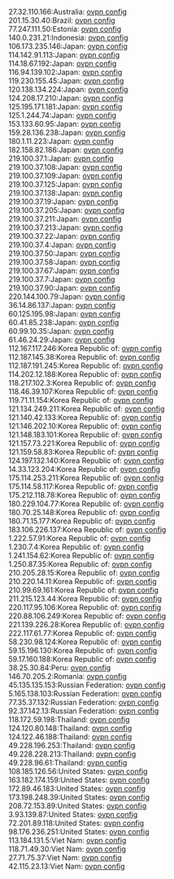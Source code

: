 27.32.110.166:Australia: [ovpn config](vpn/27_32_110_166.ovpn)  
201.15.30.40:Brazil: [ovpn config](vpn/201_15_30_40.ovpn)  
77.247.111.50:Estonia: [ovpn config](vpn/77_247_111_50.ovpn)  
140.0.231.21:Indonesia: [ovpn config](vpn/140_0_231_21.ovpn)  
106.173.235.146:Japan: [ovpn config](vpn/106_173_235_146.ovpn)  
114.142.91.113:Japan: [ovpn config](vpn/114_142_91_113.ovpn)  
114.18.67.192:Japan: [ovpn config](vpn/114_18_67_192.ovpn)  
116.94.139.102:Japan: [ovpn config](vpn/116_94_139_102.ovpn)  
119.230.155.45:Japan: [ovpn config](vpn/119_230_155_45.ovpn)  
120.138.134.224:Japan: [ovpn config](vpn/120_138_134_224.ovpn)  
124.208.17.210:Japan: [ovpn config](vpn/124_208_17_210.ovpn)  
125.195.171.181:Japan: [ovpn config](vpn/125_195_171_181.ovpn)  
125.1.244.74:Japan: [ovpn config](vpn/125_1_244_74.ovpn)  
153.133.60.95:Japan: [ovpn config](vpn/153_133_60_95.ovpn)  
159.28.136.238:Japan: [ovpn config](vpn/159_28_136_238.ovpn)  
180.1.11.223:Japan: [ovpn config](vpn/180_1_11_223.ovpn)  
182.158.82.186:Japan: [ovpn config](vpn/182_158_82_186.ovpn)  
219.100.37.1:Japan: [ovpn config](vpn/219_100_37_1.ovpn)  
219.100.37.108:Japan: [ovpn config](vpn/219_100_37_108.ovpn)  
219.100.37.109:Japan: [ovpn config](vpn/219_100_37_109.ovpn)  
219.100.37.125:Japan: [ovpn config](vpn/219_100_37_125.ovpn)  
219.100.37.138:Japan: [ovpn config](vpn/219_100_37_138.ovpn)  
219.100.37.19:Japan: [ovpn config](vpn/219_100_37_19.ovpn)  
219.100.37.205:Japan: [ovpn config](vpn/219_100_37_205.ovpn)  
219.100.37.211:Japan: [ovpn config](vpn/219_100_37_211.ovpn)  
219.100.37.213:Japan: [ovpn config](vpn/219_100_37_213.ovpn)  
219.100.37.22:Japan: [ovpn config](vpn/219_100_37_22.ovpn)  
219.100.37.4:Japan: [ovpn config](vpn/219_100_37_4.ovpn)  
219.100.37.50:Japan: [ovpn config](vpn/219_100_37_50.ovpn)  
219.100.37.58:Japan: [ovpn config](vpn/219_100_37_58.ovpn)  
219.100.37.67:Japan: [ovpn config](vpn/219_100_37_67.ovpn)  
219.100.37.7:Japan: [ovpn config](vpn/219_100_37_7.ovpn)  
219.100.37.90:Japan: [ovpn config](vpn/219_100_37_90.ovpn)  
220.144.100.79:Japan: [ovpn config](vpn/220_144_100_79.ovpn)  
36.14.86.137:Japan: [ovpn config](vpn/36_14_86_137.ovpn)  
60.125.195.98:Japan: [ovpn config](vpn/60_125_195_98.ovpn)  
60.41.85.238:Japan: [ovpn config](vpn/60_41_85_238.ovpn)  
60.99.10.35:Japan: [ovpn config](vpn/60_99_10_35.ovpn)  
61.46.24.29:Japan: [ovpn config](vpn/61_46_24_29.ovpn)  
112.167.117.246:Korea Republic of: [ovpn config](vpn/112_167_117_246.ovpn)  
112.187.145.38:Korea Republic of: [ovpn config](vpn/112_187_145_38.ovpn)  
112.187.191.245:Korea Republic of: [ovpn config](vpn/112_187_191_245.ovpn)  
114.202.12.188:Korea Republic of: [ovpn config](vpn/114_202_12_188.ovpn)  
118.217.102.3:Korea Republic of: [ovpn config](vpn/118_217_102_3.ovpn)  
118.46.39.107:Korea Republic of: [ovpn config](vpn/118_46_39_107.ovpn)  
119.71.11.154:Korea Republic of: [ovpn config](vpn/119_71_11_154.ovpn)  
121.134.249.211:Korea Republic of: [ovpn config](vpn/121_134_249_211.ovpn)  
121.140.42.133:Korea Republic of: [ovpn config](vpn/121_140_42_133.ovpn)  
121.146.202.10:Korea Republic of: [ovpn config](vpn/121_146_202_10.ovpn)  
121.148.183.101:Korea Republic of: [ovpn config](vpn/121_148_183_101.ovpn)  
121.157.73.221:Korea Republic of: [ovpn config](vpn/121_157_73_221.ovpn)  
121.159.58.83:Korea Republic of: [ovpn config](vpn/121_159_58_83.ovpn)  
124.197.132.140:Korea Republic of: [ovpn config](vpn/124_197_132_140.ovpn)  
14.33.123.204:Korea Republic of: [ovpn config](vpn/14_33_123_204.ovpn)  
175.114.253.211:Korea Republic of: [ovpn config](vpn/175_114_253_211.ovpn)  
175.114.58.117:Korea Republic of: [ovpn config](vpn/175_114_58_117.ovpn)  
175.212.118.78:Korea Republic of: [ovpn config](vpn/175_212_118_78.ovpn)  
180.229.104.77:Korea Republic of: [ovpn config](vpn/180_229_104_77.ovpn)  
180.70.25.148:Korea Republic of: [ovpn config](vpn/180_70_25_148.ovpn)  
180.71.15.177:Korea Republic of: [ovpn config](vpn/180_71_15_177.ovpn)  
183.106.226.137:Korea Republic of: [ovpn config](vpn/183_106_226_137.ovpn)  
1.222.57.91:Korea Republic of: [ovpn config](vpn/1_222_57_91.ovpn)  
1.230.7.4:Korea Republic of: [ovpn config](vpn/1_230_7_4.ovpn)  
1.241.154.62:Korea Republic of: [ovpn config](vpn/1_241_154_62.ovpn)  
1.250.87.35:Korea Republic of: [ovpn config](vpn/1_250_87_35.ovpn)  
210.205.28.15:Korea Republic of: [ovpn config](vpn/210_205_28_15.ovpn)  
210.220.14.11:Korea Republic of: [ovpn config](vpn/210_220_14_11.ovpn)  
210.99.69.161:Korea Republic of: [ovpn config](vpn/210_99_69_161.ovpn)  
211.215.123.44:Korea Republic of: [ovpn config](vpn/211_215_123_44.ovpn)  
220.117.95.106:Korea Republic of: [ovpn config](vpn/220_117_95_106.ovpn)  
220.88.106.249:Korea Republic of: [ovpn config](vpn/220_88_106_249.ovpn)  
221.139.226.28:Korea Republic of: [ovpn config](vpn/221_139_226_28.ovpn)  
222.117.61.77:Korea Republic of: [ovpn config](vpn/222_117_61_77.ovpn)  
58.230.98.124:Korea Republic of: [ovpn config](vpn/58_230_98_124.ovpn)  
59.15.196.130:Korea Republic of: [ovpn config](vpn/59_15_196_130.ovpn)  
59.17.160.188:Korea Republic of: [ovpn config](vpn/59_17_160_188.ovpn)  
38.25.30.84:Peru: [ovpn config](vpn/38_25_30_84.ovpn)  
146.70.205.2:Romania: [ovpn config](vpn/146_70_205_2.ovpn)  
45.135.135.153:Russian Federation: [ovpn config](vpn/45_135_135_153.ovpn)  
5.165.138.103:Russian Federation: [ovpn config](vpn/5_165_138_103.ovpn)  
77.35.37.132:Russian Federation: [ovpn config](vpn/77_35_37_132.ovpn)  
92.37.142.13:Russian Federation: [ovpn config](vpn/92_37_142_13.ovpn)  
118.172.59.198:Thailand: [ovpn config](vpn/118_172_59_198.ovpn)  
124.120.80.148:Thailand: [ovpn config](vpn/124_120_80_148.ovpn)  
124.122.46.188:Thailand: [ovpn config](vpn/124_122_46_188.ovpn)  
49.228.196.253:Thailand: [ovpn config](vpn/49_228_196_253.ovpn)  
49.228.228.213:Thailand: [ovpn config](vpn/49_228_228_213.ovpn)  
49.228.96.61:Thailand: [ovpn config](vpn/49_228_96_61.ovpn)  
108.185.126.56:United States: [ovpn config](vpn/108_185_126_56.ovpn)  
163.182.174.159:United States: [ovpn config](vpn/163_182_174_159.ovpn)  
172.89.46.183:United States: [ovpn config](vpn/172_89_46_183.ovpn)  
173.198.248.39:United States: [ovpn config](vpn/173_198_248_39.ovpn)  
208.72.153.89:United States: [ovpn config](vpn/208_72_153_89.ovpn)  
3.93.139.87:United States: [ovpn config](vpn/3_93_139_87.ovpn)  
72.201.89.118:United States: [ovpn config](vpn/72_201_89_118.ovpn)  
98.176.236.251:United States: [ovpn config](vpn/98_176_236_251.ovpn)  
113.184.131.5:Viet Nam: [ovpn config](vpn/113_184_131_5.ovpn)  
118.71.49.30:Viet Nam: [ovpn config](vpn/118_71_49_30.ovpn)  
27.71.75.37:Viet Nam: [ovpn config](vpn/27_71_75_37.ovpn)  
42.115.23.13:Viet Nam: [ovpn config](vpn/42_115_23_13.ovpn)  
